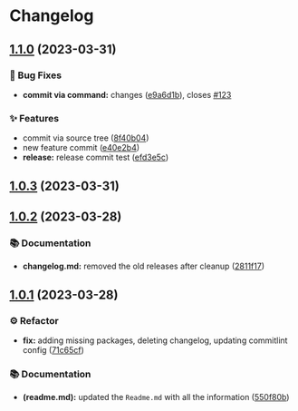 # Changelog

## [1.1.0](https://bitbucket.org/k-aryan/automatic-release-poc/commits/tag/v1.1.0) (2023-03-31)


### 🐛 Bug Fixes

* **commit via command:** changes ([e9a6d1b](https://bitbucket.org/k-aryan/automatic-release-poc/commits/e9a6d1bdf8c2d8f510beb038c0787b54c487887a)), closes [#123](https://heady.atlassian.net/browse/123)


### ✨ Features

* commit via source tree ([8f40b04](https://bitbucket.org/k-aryan/automatic-release-poc/commits/8f40b0485a30d9d4b3b32fae03badbf01c6ade0c))
* new feature commit ([e40e2b4](https://bitbucket.org/k-aryan/automatic-release-poc/commits/e40e2b4ab589752766a756b0259a57e7faeff10f))
* **release:** release commit test ([efd3e5c](https://bitbucket.org/k-aryan/automatic-release-poc/commits/efd3e5ce4f91f3a0d4eb21de935be572c9472fb7))

## [1.0.3](https://bitbucket.org/k-aryan/automatic-release-poc/commits/tag/v1.0.3) (2023-03-31)

## [1.0.2](https://bitbucket.org/k-aryan/automatic-release-poc/commits/tag/v1.0.2) (2023-03-28)


### 📚 Documentation

* **changelog.md:** removed the old releases after cleanup ([2811f17](https://bitbucket.org/k-aryan/automatic-release-poc/commits/2811f177c40325c3b3a2d7514935d5631b7241ba))

## [1.0.1](https://bitbucket.org/k-aryan/automatic-release-poc/commits/tag/v1.0.1) (2023-03-28)

### ⚙️ Refactor

-   **fix:** adding missing packages, deleting changelog, updating commitlint config ([71c65cf](https://bitbucket.org/k-aryan/automatic-release-poc/commits/71c65cf125b6b517a49d3d1da631e0cff31e9072))

### 📚 Documentation

-   **(readme.md):** updated the `Readme.md` with all the information ([550f80b](https://bitbucket.org/k-aryan/automatic-release-poc/commits/550f80b64a9e7b9ea118579808a8efbb3ee44302))